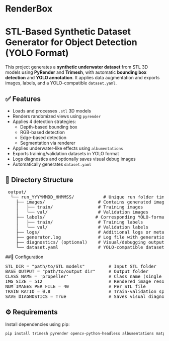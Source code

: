 # RenderBox
# STL-Based Synthetic Dataset Generator for Object Detection (YOLO Format)

This project generates a **synthetic underwater dataset** from STL 3D models using **PyRender** and **Trimesh**, with automatic **bounding box detection** and **YOLO annotation**. It applies data augmentation and exports images, labels, and a YOLO-compatible `dataset.yaml`.

## ✅ Features

- Loads and processes `.stl` 3D models
- Renders randomized views using `pyrender`
- Applies 4 detection strategies:
  - Depth-based bounding box
  - RGB-based detection
  - Edge-based detection
  - Segmentation via renderer
- Applies underwater-like effects using `albumentations`
- Exports training/validation datasets in YOLO format
- Logs diagnostics and optionally saves visual debug images
- Automatically generates `dataset.yaml`

## 📁 Directory Structure

<pre> output/ 
  └── run_YYYYMMDD_HHMMSS/           # Unique run folder timestamped at generation
    ├── images/                    # Contains generated images
    │   ├── train/                 # Training images
    │   └── val/                   # Validation images
    ├── labels/                   # Corresponding YOLO-format annotation files
    │   ├── train/                 # Training labels
    │   └── val/                   # Validation labels
    ├── logs/                      # Additional logs or metadata
    ├── generator.log              # Log file with generation summary
    ├── diagnostics/ (optional)    # Visual/debugging outputs for inspection
    └── dataset.yaml               # YOLO-compatible dataset configuration file </pre>


##🔧 Configuration

<pre>STL_DIR = "path/to/STL models"         # Input STL folder
BASE_OUTPUT = "path/to/output dir"     # Output folder
CLASS_NAME = 'propeller'               # Class name (single class setup)
IMG_SIZE = 512                         # Rendered image resolution
NUM_IMAGES_PER_FILE = 40               # Per STL file
TRAIN_RATIO = 0.8                      # Train-validation split
SAVE_DIAGNOSTICS = True                # Saves visual diagnostics if True</pre>

## ⚙️ Requirements

Install dependencies using pip:

```bash
pip install trimesh pyrender opencv-python-headless albumentations matplotlib scikit-learn
